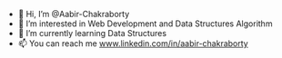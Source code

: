 - 👋 Hi, I’m @Aabir-Chakraborty
- 👀 I’m interested in Web Development and Data Structures Algorithm 
- 🌱 I’m currently learning Data Structures
- 📫 You can reach me 
www.linkedin.com/in/aabir-chakraborty


<!---
Aabir-Chakraborty/Aabir-Chakraborty is a ✨ special ✨ repository because its `README.md` (this file) appears on your GitHub profile.
You can click the Preview link to take a look at your changes.
--->
